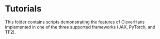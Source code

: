 # Tutorials

This folder contains scripts demonstrating the features of CleverHans
implemented in one of the three supported frameworks (JAX, PyTorch, and TF2).
